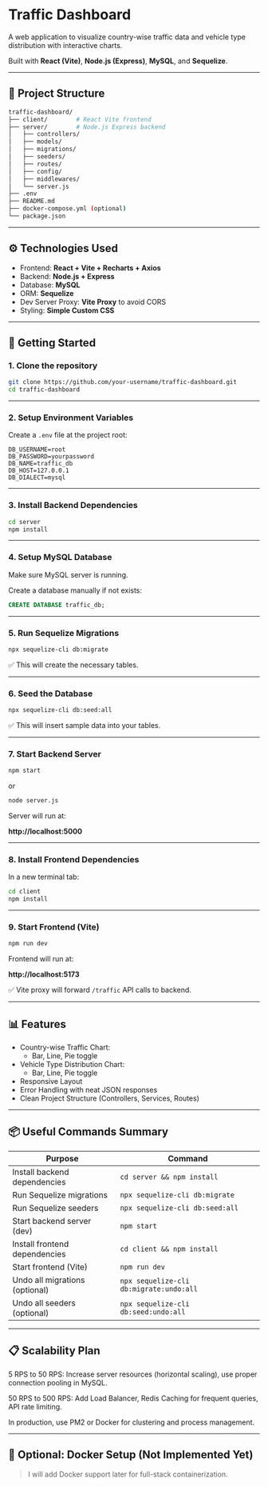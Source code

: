 # Traffic Dashboard

A web application to visualize country-wise traffic data and vehicle type distribution with interactive charts.

Built with **React (Vite)**, **Node.js (Express)**, **MySQL**, and **Sequelize**.

---

## 📂 Project Structure

```bash
traffic-dashboard/
├── client/        # React Vite frontend
├── server/        # Node.js Express backend
│   ├── controllers/
│   ├── models/
│   ├── migrations/
│   ├── seeders/
│   ├── routes/
│   ├── config/
│   ├── middlewares/
│   └── server.js
├── .env
├── README.md
├── docker-compose.yml (optional)
└── package.json
```

---

## ⚙️ Technologies Used

- Frontend: **React + Vite + Recharts + Axios**
- Backend: **Node.js + Express**
- Database: **MySQL**
- ORM: **Sequelize**
- Dev Server Proxy: **Vite Proxy** to avoid CORS
- Styling: **Simple Custom CSS**

---

## 🚀 Getting Started

### 1. Clone the repository

```bash
git clone https://github.com/your-username/traffic-dashboard.git
cd traffic-dashboard
```

---

### 2. Setup Environment Variables

Create a `.env` file at the project root:

```env
DB_USERNAME=root
DB_PASSWORD=yourpassword
DB_NAME=traffic_db
DB_HOST=127.0.0.1
DB_DIALECT=mysql
```

---

### 3. Install Backend Dependencies

```bash
cd server
npm install
```

---

### 4. Setup MySQL Database

Make sure MySQL server is running.

Create a database manually if not exists:

```sql
CREATE DATABASE traffic_db;
```

---

### 5. Run Sequelize Migrations

```bash
npx sequelize-cli db:migrate
```

✅ This will create the necessary tables.

---

### 6. Seed the Database

```bash
npx sequelize-cli db:seed:all
```

✅ This will insert sample data into your tables.

---

### 7. Start Backend Server

```bash
npm start
```

or

```bash
node server.js
```

Server will run at:

**http://localhost:5000**

---

### 8. Install Frontend Dependencies

In a new terminal tab:

```bash
cd client
npm install
```

---

### 9. Start Frontend (Vite)

```bash
npm run dev
```

Frontend will run at:

**http://localhost:5173**

✅ Vite proxy will forward `/traffic` API calls to backend.

---

## 📊 Features

- Country-wise Traffic Chart:
  - Bar, Line, Pie toggle
- Vehicle Type Distribution Chart:
  - Bar, Line, Pie toggle
- Responsive Layout
- Error Handling with neat JSON responses
- Clean Project Structure (Controllers, Services, Routes)

---

## 📦 Useful Commands Summary

| Purpose                           | Command |
|-----------------------------------|---------|
| Install backend dependencies      | `cd server && npm install` |
| Run Sequelize migrations          | `npx sequelize-cli db:migrate` |
| Run Sequelize seeders             | `npx sequelize-cli db:seed:all` |
| Start backend server (dev)         | `npm start` |
| Install frontend dependencies     | `cd client && npm install` |
| Start frontend (Vite)              | `npm run dev` |
| Undo all migrations (optional)    | `npx sequelize-cli db:migrate:undo:all` |
| Undo all seeders (optional)        | `npx sequelize-cli db:seed:undo:all` |

---

## 📋 Scalability Plan
5 RPS to 50 RPS: Increase server resources (horizontal scaling), use proper connection pooling in MySQL.

50 RPS to 500 RPS: Add Load Balancer, Redis Caching for frequent queries, API rate limiting.

In production, use PM2 or Docker for clustering and process management.

---

## 🐳 Optional: Docker Setup (Not Implemented Yet)

> I will add Docker support later for full-stack containerization.
